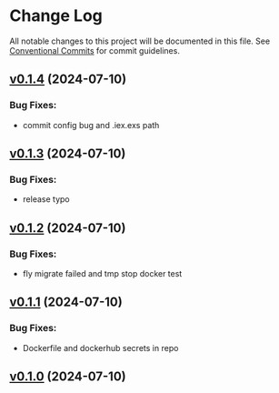 # Change Log

All notable changes to this project will be documented in this file.
See [Conventional Commits](Https://conventionalcommits.org) for commit guidelines.

<!-- changelog -->

## [v0.1.4](https://github.com/cao7113/hello-phx/compare/v0.1.3...v0.1.4) (2024-07-10)




### Bug Fixes:

* commit config bug and .iex.exs path

## [v0.1.3](https://github.com/cao7113/hello-phx/compare/v0.1.2...v0.1.3) (2024-07-10)




### Bug Fixes:

* release typo

## [v0.1.2](https://github.com/cao7113/hello-phx/compare/v0.1.1...v0.1.2) (2024-07-10)




### Bug Fixes:

* fly migrate failed and tmp stop docker test

## [v0.1.1](https://github.com/cao7113/hello-phx/compare/v0.1.0...v0.1.1) (2024-07-10)

### Bug Fixes:

- Dockerfile and dockerhub secrets in repo

## [v0.1.0](https://github.com/cao7113/hello-phx/tree/v0.1.0) (2024-07-10)
